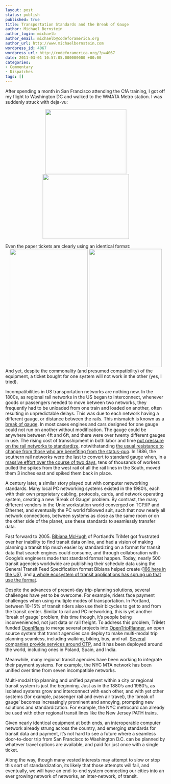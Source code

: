 ```yaml
---
layout: post
status: publish
published: true
title: Transportation Standards and the Break of Gauge
author: Michael Bernstein
author_login: michaelb
author_email: michaelb@codeforamerica.org
author_url: http://www.michaelbernstein.com
wordpress_id: 4067
wordpress_url: http://codeforamerica.org/?p=4067
date: 2011-03-01 10:57:05.000000000 +00:00
categories:
- Commentary
- Dispatches
tags: []
---
```

After spending a month in San Francisco attending the CfA training, I got off my flight to Washington DC and walked to the WMATA Metro station. I was suddenly struck with deja-vu:
<p style="text-align: center;"><img src="https://lh4.googleusercontent.com/tOfPXC1pwg0MEnlLtDXXTvPcKWi35NUIGfVtVZFM5NDWU8SlCpB2uxCQGIo7BwkdesEeifyjVNESskZWC3t2CwIVNHQVaMQMVrDj9jGo3ilPsdjoL0U" alt="" width="254px;" height="203px;" /> <img src="https://lh3.googleusercontent.com/t58JQBFxw9zUyfeTwAU-sJzxG7WJZBBEUXM9Zi--Y8B6gnalyiJ5k_k6Miq7nV5JXnart6Wy0YLi8ADHf3r5ZW7KHpcAX-jUVwGXfOWGqS88ZHbCeOM" alt="" width="270px;" height="203px;" /></p>
Even the paper tickets are clearly using an identical format:
<div style="text-align: center;"><img src="https://lh6.googleusercontent.com/SdRhqLlzPWjRTCaShO3CnJipFMSEshExZCJb800iBg1SmLXbhqs2oPpmpO6V7BM4A8A3l7gqjx78WNcV76hXCusqVatU8WoaBEdoVGItgVrIwqpn4EI" alt="" width="244px;" height="370px;" /> <img src="https://lh6.googleusercontent.com/KBE0ggmE3R1F6misJZtjT22A21ZGk12Q0h8Kh_ObkTHcAwfmSeSJaKsotUZMKiUgM13wye93bI5L-X_5d8rmgenRD7HtxcaCozfRu5Q3EDzwq1zQC6g" alt="" width="228px;" height="370px;" /></div>
And yet, despite the commonality (and presumed compatibility) of the equipment, a ticket bought for one system will not work in the other (yes, I tried).

Incompatibilities in US transportation networks are nothing new. In the 1800s, as regional rail networks in the US began to interconnect, whenever goods or passengers needed to move between two networks, they frequently had to be unloaded from one train and loaded on another, often resulting in unpredictable delays. This was due to each network having a different gauge, or distance between the rails. This mismatch is known as a <a href="http://en.wikipedia.org/wiki/Break-of-gauge">break of gauge</a>. In most cases engines and cars designed for one gauge could not run on another without modification. The gauge could be anywhere between 4ft and 6ft, and there were over twenty different gauges in use. The rising cost of transshipment in both labor and time <a href="http://en.wikipedia.org/wiki/Broad_gauge#United_States">put pressure on the rail networks to standardize</a>, notwithstanding <a href="http://en.wikipedia.org/wiki/Erie_Gauge_War">the usual resistance to change from those who are benefiting from the status-quo</a>. In 1886, the southern rail networks were the last to convert to standard gauge when, in a <a href="http://southern.railfan.net/ties/1966/66-8/gauge.html">massive effort over the course of two days</a>, tens of thousands of workers pulled the spikes from the west rail of all the rail lines in the South, moved them 3 inches east and spiked them back in place.

A century later, a similar story played out with computer networking standards. Many local PC networking systems existed in the 1980’s, each with their own proprietary cabling, protocols, cards, and network operating system, creating a new ‘Break of Gauge’ problem. By contrast, the many different vendors in the Unix workstation world converged on TCP/IP and Ethernet, and eventually the PC world followed suit, such that now nearly all network connections, between systems as close as the same room or on the other side of the planet, use these standards to seamlessly transfer data.

Fast forward to 2005. <a href="http://trimet.org/difference/bibi.htm">Bibiana McHugh</a> of Portland’s TriMet got frustrated over her inability to find transit data online, and had a vision of making planning a transit trip much easier by standardizing on a format for transit data that search engines could consume, and through collaboration with Google’s engineers made that standard format happen. Today, nearly 500 transit agencies worldwide are publishing their schedule data using the General Transit Feed Specification format Bibiana helped create (<a href="http://www.citygoround.org/agencies/us/?public=public">166 here in the US</a>), and <a href="http://www.citygoround.org/apps/">a whole ecosystem of transit applications has sprung up that use the format</a>.

Despite the advances of present-day trip-planning solutions, several challenges have yet to be overcome. For example, riders face payment challenges when using multiple modes of transportation. In Portland, between 10-15% of transit riders also use their bicycles to get to and from the transit center. Similar to rail and PC networking, this is yet another ‘break of gauge’ problem, this time though, it’s people being inconvenienced, not just data or rail freight. To address this problem, TriMet funded <a href="http://openplans.org/">OpenPlans</a> to merge several projects into <a href="http://opentripplanner.com/">OpenTripPlanner</a>, an open source system that transit agencies can deploy to make multi-modal trip planning seamless, including walking, biking, bus, and rail. <a href="http://opentripplanner.com/contact">Several companies provide services around OTP</a>, and it has been deployed around the world, including ones in Poland, Spain, and India.

Meanwhile, many regional transit agencies have been working to integrate their payment systems. For example, the NYC MTA network has been unified over time from seven incompatible networks.

Multi-modal trip planning and unified payment within a city or regional transit system is just the beginning. Just as in the 1880’s and 1980’s, as isolated systems grow and interconnect with each other, and with yet other systems (for example, passenger rail and even air travel), the ‘break of gauge’ becomes increasingly prominent and annoying, prompting new solutions and standardization. For example, the NYC metrocard can already be used with other regional transit lines like the New Jersey PATH trains.

Given nearly identical equipment at both ends, an interoperable computer network already strung across the country, and emerging standards for transit data and payment, it’s not hard to see a future where a seamless door-to-door trip from San Francisco to Washington D.C. can be planned by whatever travel options are available, and paid for just once with a single ticket.

Along the way, though many vested interests may attempt to slow or stop this sort of standardization, its likely that those attempts will fail, and eventually, we will have an end-to-end system connecting our cities into an ever growing network of networks, an inter-network, of transit.
